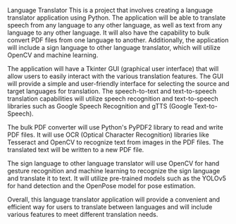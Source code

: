 Language Translator
This is a project that involves creating a language translator application using Python. The application will be able to translate speech from any language to any other language, as well as text from any language to any other language. It will also have the capability to bulk convert PDF files from one language to another. Additionally, the application will include a sign language to other language translator, which will utilize OpenCV and machine learning.

The application will have a Tkinter GUI (graphical user interface) that will allow users to easily interact with the various translation features. The GUI will provide a simple and user-friendly interface for selecting the source and target languages for translation. The speech-to-text and text-to-speech translation capabilities will utilize speech recognition and text-to-speech libraries such as Google Speech Recognition and gTTS (Google Text-to-Speech).

The bulk PDF converter will use Python's PyPDF2 library to read and write PDF files. It will use OCR (Optical Character Recognition) libraries like Tesseract and OpenCV to recognize text from images in the PDF files. The translated text will be written to a new PDF file.

The sign language to other language translator will use OpenCV for hand gesture recognition and machine learning to recognize the sign language and translate it to text. It will utilize pre-trained models such as the YOLOv5 for hand detection and the OpenPose model for pose estimation.

Overall, this language translator application will provide a convenient and efficient way for users to translate between languages and will include various features to meet different translation needs.
